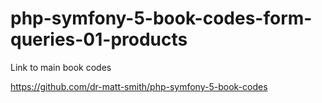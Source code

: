 # php-symfony-5-book-codes-form-queries-01-products



Link to main book codes

https://github.com/dr-matt-smith/php-symfony-5-book-codes
